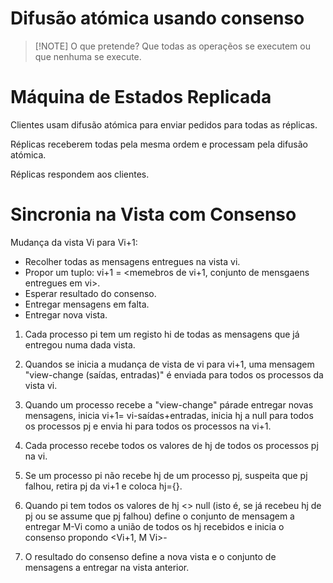 # Difusão atómica usando consenso


> [!NOTE] O que pretende?
> Que todas as operaçẽos se executem ou que nenhuma se execute.


# Máquina de Estados Replicada

Clientes usam difusão atómica para enviar pedidos para todas as réplicas.

Réplicas receberem todas pela mesma ordem e processam pela difusão atómica.

Réplicas respondem aos clientes.

# Sincronia na Vista com Consenso

Mudança da vista Vi para Vi+1:

- Recolher todas as mensagens entregues na vista vi.
- Propor um tuplo: vi+1 = <memebros de vi+1, conjunto de mensgaens entregues em vi>.
- Esperar resultado do consenso.
- Entregar mensagens em falta.
- Entregar nova vista.

1. Cada processo pi tem um registo hi de todas as mensagens que já entregou numa dada vista.
2. Quandos se inicia a mudança de vista de vi para vi+1, uma mensagem "view-change (saídas, entradas)" é enviada para todos os processos da vista vi.
3. Quando um processo recebe a "view-change" párade entregar novas mensagens, inicia vi+1= vi-saídas+entradas, inicia hj a null para todos os processos pj e envia hi para todos os processos na vi+1.
4. Cada processo recebe todos os valores de hj de todos os processos pj na vi.

5. Se um processo pi não recebe hj de um processo pj, suspeita que pj falhou, retira pj da vi+1 e coloca hj={}.
6. Quando pi tem todos os valores de hj <> null (isto é, se já recebeu hj de pj ou se assume que pj falhou) define o conjunto de mensagem a entregar M-Vi como a união de todos os hj recebidos e inicia o consenso propondo <Vi+1, M Vi>-
7. O resultado do consenso define a nova vista e o conjunto de mensagens a entregar na vista anterior.

